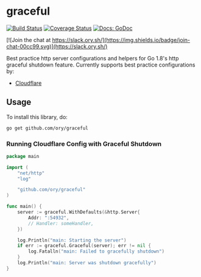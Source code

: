 # graceful

[![Build Status](https://travis-ci.org/ory/graceful.svg?branch=master)](https://travis-ci.org/ory/graceful)
[![Coverage Status](https://coveralls.io/repos/github/ory/graceful/badge.svg?branch=master)](https://coveralls.io/github/ory/graceful?branch=master)
[![Docs: GoDoc](https://img.shields.io/badge/docs-godoc-blue.svg)](https://godoc.org/github.com/ory/graceful)

[![Join the chat at https://slack.ory.sh/](https://img.shields.io/badge/join-chat-00cc99.svg)](https://slack.ory.sh/)

Best practice http server configurations and helpers for Go 1.8's http graceful shutdown feature. Currently supports
best practice configurations by:

- [Cloudflare](https://blog.cloudflare.com/exposing-go-on-the-internet/)

## Usage

To install this library, do:

```sh
go get github.com/ory/graceful
```

### Running Cloudflare Config with Graceful Shutdown

```go
package main

import (
    "net/http"
    "log"

    "github.com/ory/graceful"
)

func main() {
    server := graceful.WithDefaults(&http.Server{
        Addr: ":54932",
        // Handler: someHandler,
    })

    log.Println("main: Starting the server")
    if err := graceful.Graceful(server); err != nil {
        log.Fatalln("main: Failed to gracefully shutdown")
    }
    log.Println("main: Server was shutdown gracefully")
}
```
